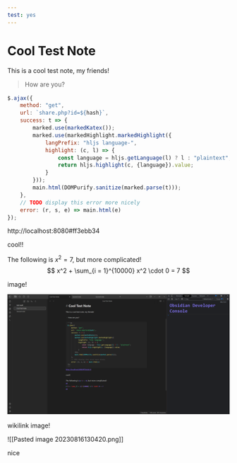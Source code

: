 ```yaml
---
test: yes
---
```



# Cool Test Note

This is a cool test note, my friends!

> How are you?

```js
$.ajax({  
    method: "get",  
    url: `share.php?id=${hash}`,  
    success: t => {  
        marked.use(markedKatex());  
        marked.use(markedHighlight.markedHighlight({  
            langPrefix: "hljs language-",  
            highlight: (c, l) => {  
                const language = hljs.getLanguage(l) ? l : "plaintext";  
                return hljs.highlight(c, {language}).value;  
            }  
        }));  
        main.html(DOMPurify.sanitize(marked.parse(t)));  
    },  
    // TODO display this error more nicely  
    error: (r, s, e) => main.html(e)  
});
```
http://localhost:8080#ff3ebb34

cool!!

The following is $x^2 = 7$, but more complicated!
$$
x^2 + \sum_{i = 1}^{10000} x^2 \cdot 0 = 7
$$

image!

![this is an image my friends, and this is my alt text](Obsidian_TtC7w4GA86.png)

wikilink image!

![[Pasted image 20230816130420.png]]

nice